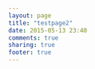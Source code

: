 ```yaml
---
layout: page
title: "testpage2"
date: 2015-05-13 23:40
comments: true
sharing: true
footer: true
---
```

